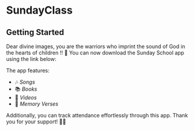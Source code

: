 # SundayClass



## Getting Started

Dear divine images, you are the warriors who imprint the sound of God in the hearts of children !! 🌟 
You can now download the  Sunday School app using the link below:

The app features:
- 🎶 *Songs*
- 📚 *Books*
- 🎥 *Videos*
- 📖 *Memory Verses*

Additionally, you can track attendance effortlessly through this app. Thank you for your support! 🙏😊
